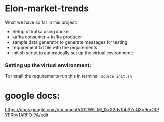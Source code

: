 # Elon-market-trends

What we have so far in this project:

- Setup of kafka using docker
- kafka consumer + kafka producer
- sample data generator to generate messages for testing
- requirement.txt file with the requirements
- init.sh script to autimatically set up the virtual environment:

### Setting up the virtual environment:

To install the requirements run this in terminal:
`source init.sh`


# google docs:

https://docs.google.com/document/d/12WIlLMl_l3vX2dv1bb3ZnQXg9orOfPYFRbv1ARFO-7A/edit
